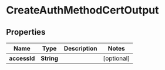 

# CreateAuthMethodCertOutput


## Properties

Name | Type | Description | Notes
------------ | ------------- | ------------- | -------------
**accessId** | **String** |  |  [optional]



